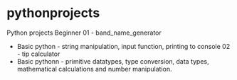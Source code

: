 # pythonprojects
Python projects
Beginner
01 - band_name_generator 
 - Basic python - string manipulation, input function, printing to console
02 - tip calculator
 - Basic pythonn - primitive datatypes, type conversion, data types, mathematical calculations and number manipulation. 